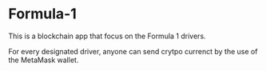 # Formula-1

This is a blockchain app that focus on the Formula 1 drivers.

For every designated driver, anyone can send crytpo currenct by the use of the MetaMask wallet.

